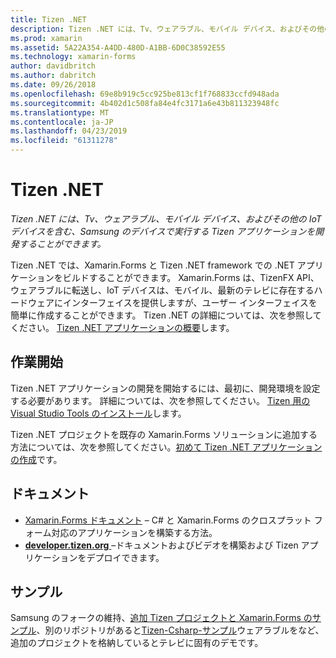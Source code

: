 ```yaml
---
title: Tizen .NET
description: Tizen .NET には、Tv、ウェアラブル、モバイル デバイス、およびその他の IoT デバイスを含む、Samsung のデバイス上で実行され、Tizen オペレーティング システム用のアプリケーションを開発することができます。
ms.prod: xamarin
ms.assetid: 5A22A354-A4DD-480D-A1BB-6D0C38592E55
ms.technology: xamarin-forms
author: davidbritch
ms.author: dabritch
ms.date: 09/26/2018
ms.openlocfilehash: 69e8b919c5cc925be813cf1f768833ccfd948ada
ms.sourcegitcommit: 4b402d1c508fa84e4fc3171a6e43b811323948fc
ms.translationtype: MT
ms.contentlocale: ja-JP
ms.lasthandoff: 04/23/2019
ms.locfileid: "61311278"
---
```

# <a name="tizen-net"></a>Tizen .NET

_Tizen .NET には、Tv、ウェアラブル、モバイル デバイス、およびその他の IoT デバイスを含む、Samsung のデバイスで実行する Tizen アプリケーションを開発することができます。_

Tizen .NET では、Xamarin.Forms と Tizen .NET framework での .NET アプリケーションをビルドすることができます。 Xamarin.Forms は、TizenFX API、ウェアラブルに転送し、IoT デバイスは、モバイル、最新のテレビに存在するハードウェアにインターフェイスを提供しますが、ユーザー インターフェイスを簡単に作成することができます。 Tizen .NET の詳細については、次を参照してください。 [Tizen .NET アプリケーションの概要](https://developer.tizen.org/development/training/.net-application)します。

## <a name="get-started"></a>作業開始

Tizen .NET アプリケーションの開発を開始するには、最初に、開発環境を設定する必要があります。 詳細については、次を参照してください。 [Tizen 用の Visual Studio Tools のインストール](https://developer.tizen.org/development/visual-studio-tools-tizen/installing-visual-studio-tools-tizen)します。

Tizen .NET プロジェクトを既存の Xamarin.Forms ソリューションに追加する方法については、次を参照してください。[初めて Tizen .NET アプリケーションの作成](https://developer.tizen.org/development/training/.net-application/creating-your-first-tizen-.net-application)です。

## <a name="documentation"></a>ドキュメント

- [Xamarin.Forms ドキュメント](~/xamarin-forms/index.yml) &ndash; C# と Xamarin.Forms のクロスプラット フォーム対応のアプリケーションを構築する方法。
- [**developer.tizen.org** ](https://developer.tizen.org/development) &ndash;ドキュメントおよびビデオを構築および Tizen アプリケーションをデプロイできます。

## <a name="samples"></a>サンプル

Samsung のフォークの維持、[追加 Tizen プロジェクトと Xamarin.Forms のサンプル](https://github.com/Samsung/xamarin-forms-samples)、別のリポジトリがあると[Tizen-Csharp-サンプル](https://github.com/Samsung/Tizen-CSharp-Samples)ウェアラブルをなど、追加のプロジェクトを格納しているとテレビに固有のデモです。
